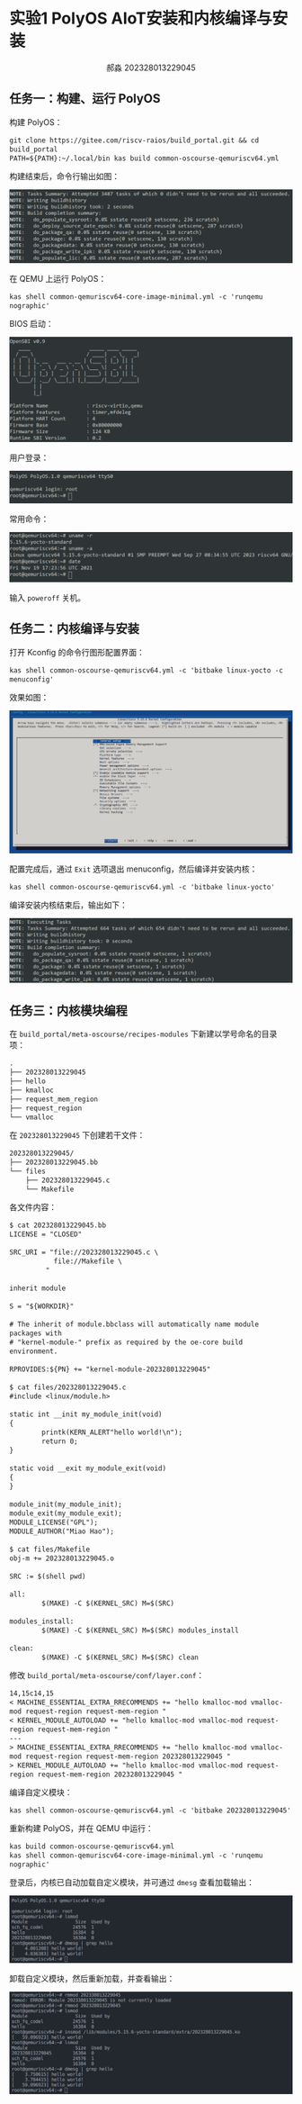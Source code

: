 # 实验1 PolyOS AIoT安装和内核编译与安装

<center>郝淼 202328013229045</center>

## 任务一：构建、运行 PolyOS

构建 PolyOS：

```shell
git clone https://gitee.com/riscv-raios/build_portal.git && cd build_portal
PATH=${PATH}:~/.local/bin kas build common-oscourse-qemuriscv64.yml
```

构建结束后，命令行输出如图：

![](../img/01-build.png)

在 QEMU 上运行 PolyOS：

```shell
kas shell common-qemuriscv64-core-image-minimal.yml -c 'runqemu nographic'
```

BIOS 启动：

![](../img/01-run-bios.png)

用户登录：

![](../img/01-run-login.png)

常用命令：

![](../img/01-run-cmd.png)

输入 `poweroff` 关机。

## 任务二：内核编译与安装

打开 Kconfig 的命令行图形配置界面：

```shell
kas shell common-oscourse-qemuriscv64.yml -c 'bitbake linux-yocto -c menuconfig'
```

效果如图：

![](../img/01-menuconfig.png)

配置完成后，通过 `Exit` 选项退出 menuconfig，然后编译并安装内核：

```shell
kas shell common-oscourse-qemuriscv64.yml -c 'bitbake linux-yocto'
```

编译安装内核结束后，输出如下：

![](../img/01-compile_kernel.png)

## 任务三：内核模块编程

在 `build_portal/meta-oscourse/recipes-modules` 下新建以学号命名的目录项：

```shell
.
├── 202328013229045
├── hello
├── kmalloc
├── request_mem_region
├── request_region
└── vmalloc
```

在 `202328013229045` 下创建若干文件：

```shell
202328013229045/
├── 202328013229045.bb
└── files
    ├── 202328013229045.c
    └── Makefile
```

各文件内容：

```shell
$ cat 202328013229045.bb
LICENSE = "CLOSED"

SRC_URI = "file://202328013229045.c \
           file://Makefile \
         "

inherit module 

S = "${WORKDIR}"

# The inherit of module.bbclass will automatically name module packages with
# "kernel-module-" prefix as required by the oe-core build environment.

RPROVIDES:${PN} += "kernel-module-202328013229045"

$ cat files/202328013229045.c
#include <linux/module.h> 
 
static int __init my_module_init(void)
{
        printk(KERN_ALERT"hello world!\n");
        return 0;
}
 
static void __exit my_module_exit(void)
{
}
 
module_init(my_module_init);
module_exit(my_module_exit);
MODULE_LICENSE("GPL");
MODULE_AUTHOR("Miao Hao");

$ cat files/Makefile
obj-m += 202328013229045.o

SRC := $(shell pwd)

all:
        $(MAKE) -C $(KERNEL_SRC) M=$(SRC)

modules_install:
        $(MAKE) -C $(KERNEL_SRC) M=$(SRC) modules_install

clean:
        $(MAKE) -C $(KERNEL_SRC) M=$(SRC) clean

```

修改 `build_portal/meta-oscourse/conf/layer.conf`：

```shell
14,15c14,15
< MACHINE_ESSENTIAL_EXTRA_RRECOMMENDS += "hello kmalloc-mod vmalloc-mod request-region request-mem-region "    
< KERNEL_MODULE_AUTOLOAD += "hello kmalloc-mod vmalloc-mod request-region request-mem-region "
---
> MACHINE_ESSENTIAL_EXTRA_RRECOMMENDS += "hello kmalloc-mod vmalloc-mod request-region request-mem-region 202328013229045 "    
> KERNEL_MODULE_AUTOLOAD += "hello kmalloc-mod vmalloc-mod request-region request-mem-region 202328013229045 "
```

编译自定义模块：

```shell
kas shell common-oscourse-qemuriscv64.yml -c 'bitbake 202328013229045'
```

重新构建 PolyOS，并在 QEMU 中运行：

```shell
kas build common-oscourse-qemuriscv64.yml
kas shell common-qemuriscv64-core-image-minimal.yml -c 'runqemu nographic'
```

登录后，内核已自动加载自定义模块，并可通过 `dmesg` 查看加载输出：

![](../img/01-module-check.png)

卸载自定义模块，然后重新加载，并查看输出：

![](../img/01-module-reins.png)
